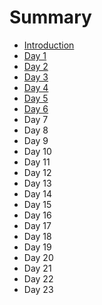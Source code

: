 # Summary

* [Introduction](README.md)
* [Day 1](day-1.md)
* [Day 2](day-2.md)
* [Day 3](day-3.md)
* [Day 4](day-4.md)
* [Day 5](day-5.md)
* [Day 6](day-6.md)
* Day 7
* Day 8
* Day 9
* Day 10
* Day 11
* Day 12
* Day 13
* Day 14
* Day 15
* Day 16
* Day 17
* Day 18
* Day 19
* Day 20
* Day 21
* Day 22
* Day 23

